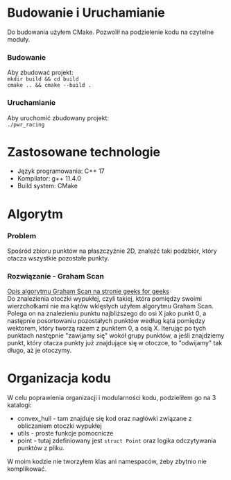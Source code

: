 # Budowanie i Uruchamianie
Do budowania użyłem CMake. Pozwolił na podzielenie kodu na czytelne moduły.
### Budowanie
Aby zbudować projekt:<br />
```mkdir build && cd build```<br />
```cmake .. && cmake --build .```
### Uruchamianie
Aby uruchomić zbudowany projekt:<br />
```./pwr_racing```

# Zastosowane technologie
- Język programowania: C++ 17
- Kompilator: g++ 11.4.0
- Build system: CMake

# Algorytm
### Problem
Spośród zbioru punktów na płaszczyźnie 2D, znaleźć taki podzbiór, który otacza wszystkie pozostałe punkty.
### Rozwiązanie - Graham Scan
[Opis algorytmu Graham Scan na stronie geeks for geeks](https://www.geeksforgeeks.org/convex-hull-using-graham-scan/) <br />
Do znalezienia otoczki wypukłej, czyli takiej, która pomiędzy swoimi wierzchołkami nie
ma kątów wklęsłych użyłem algorytmu Graham Scan. Polega on na znalezieniu punktu najbliższego do osi X jako punkt 0, a następnie
posortowaniu pozostałych punktów według kąta pomiędzy wektorem, który tworzą razem z punktem 0, a osią X.
Iterując po tych punktach następnie "zawijamy się" wokół grupy punktów, a jeśli znajdziemy punkt, który
otacza punkty już znajdujące się w otoczce, to "odwijamy" tak długo, aż je otoczymy.
# Organizacja kodu
W celu poprawienia organizacji i modularności kodu, podzieliłem go na 3 katalogi:
- convex_hull - tam znajduje się kod oraz nagłówki związane z obliczaniem otoczki wypukłej
- utils - proste funkcje pomocnicze
- point - tutaj zdefiniowany jest ```struct Point``` oraz logika odczytywania punktów z pliku. 

W moim kodzie nie tworzyłem klas ani namespaców, żeby zbytnio nie komplikować.

